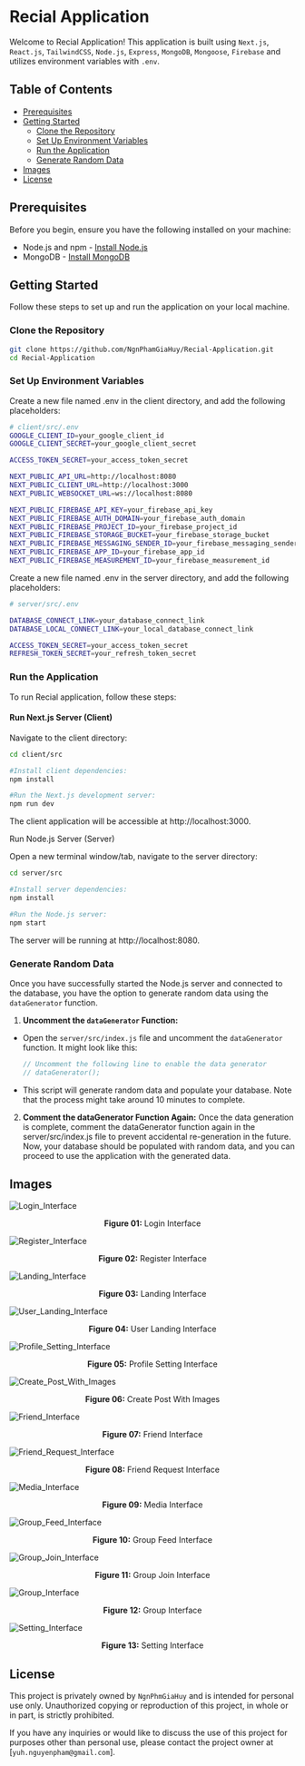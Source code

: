 # Recial Application

Welcome to Recial Application! This application is built using `Next.js`, `React.js`, `TailwindCSS`, `Node.js`, `Express`, `MongoDB`, `Mongoose`, `Firebase` and utilizes environment variables with `.env`.

## Table of Contents

- [Prerequisites](#prerequisites)
- [Getting Started](#getting-started)
    - [Clone the Repository](#clone-the-repository)
    - [Set Up Environment Variables](#set-up-environment-variables)
    - [Run the Application](#run-the-application)
    - [Generate Random Data](#generate-random-data)
- [Images](#images)
- [License](#license)

## Prerequisites

Before you begin, ensure you have the following installed on your machine:

- Node.js and npm - [Install Node.js](https://nodejs.org/)
- MongoDB - [Install MongoDB](https://www.mongodb.com/try/download/community)

## Getting Started

Follow these steps to set up and run the application on your local machine.

### Clone the Repository

```bash
git clone https://github.com/NgnPhamGiaHuy/Recial-Application.git
cd Recial-Application
```

### Set Up Environment Variables

Create a new file named .env in the client directory, and add the following placeholders:

```bash
# client/src/.env
GOOGLE_CLIENT_ID=your_google_client_id
GOOGLE_CLIENT_SECRET=your_google_client_secret

ACCESS_TOKEN_SECRET=your_access_token_secret

NEXT_PUBLIC_API_URL=http://localhost:8080
NEXT_PUBLIC_CLIENT_URL=http://localhost:3000
NEXT_PUBLIC_WEBSOCKET_URL=ws://localhost:8080

NEXT_PUBLIC_FIREBASE_API_KEY=your_firebase_api_key
NEXT_PUBLIC_FIREBASE_AUTH_DOMAIN=your_firebase_auth_domain
NEXT_PUBLIC_FIREBASE_PROJECT_ID=your_firebase_project_id
NEXT_PUBLIC_FIREBASE_STORAGE_BUCKET=your_firebase_storage_bucket
NEXT_PUBLIC_FIREBASE_MESSAGING_SENDER_ID=your_firebase_messaging_sender_id
NEXT_PUBLIC_FIREBASE_APP_ID=your_firebase_app_id
NEXT_PUBLIC_FIREBASE_MEASUREMENT_ID=your_firebase_measurement_id
```

Create a new file named .env in the server directory, and add the following placeholders:
```bash
# server/src/.env

DATABASE_CONNECT_LINK=your_database_connect_link
DATABASE_LOCAL_CONNECT_LINK=your_local_database_connect_link

ACCESS_TOKEN_SECRET=your_access_token_secret
REFRESH_TOKEN_SECRET=your_refresh_token_secret
```

### Run the Application

To run Recial application, follow these steps:

#### Run Next.js Server (Client)

Navigate to the client directory:

```bash
cd client/src

#Install client dependencies:
npm install

#Run the Next.js development server:
npm run dev
```

The client application will be accessible at http://localhost:3000.

Run Node.js Server (Server)

Open a new terminal window/tab, navigate to the server directory:

```bash
cd server/src

#Install server dependencies:
npm install

#Run the Node.js server:
npm start
```

The server will be running at http://localhost:8080.

### Generate Random Data

Once you have successfully started the Node.js server and connected to the database, you have the option to generate random data using the `dataGenerator` function.

1. **Uncomment the `dataGenerator` Function:**

* Open the `server/src/index.js` file and uncomment the `dataGenerator` function. It might look like this:

   ```javascript
   // Uncomment the following line to enable the data generator
   // dataGenerator();
* This script will generate random data and populate your database. Note that the process might take around 10 minutes to complete.

2. **Comment the dataGenerator Function Again:**
Once the data generation is complete, comment the dataGenerator function again in the server/src/index.js file to prevent accidental re-generation in the future. Now, your database should be populated with random data, and you can proceed to use the application with the generated data.

## Images
![Login_Interface](https://github.com/NgnPhamGiaHuy/Recial-Application/assets/84061230/a46f0f30-dc25-4399-aa17-9f37b1cfdc17)
<p align="center"><b>Figure 01:</b> Login Interface</p>

![Register_Interface](https://github.com/NgnPhamGiaHuy/Recial-Application/assets/84061230/43acd1d5-e478-416f-a1a4-9939babac001)
<p align="center"><b>Figure 02:</b> Register Interface</p>

![Landing_Interface](https://github.com/NgnPhamGiaHuy/Recial-Application/assets/84061230/a71e92df-fe77-4d0c-8082-90b57fdcb2bb)
<p align="center"><b>Figure 03:</b> Landing Interface</p>

![User_Landing_Interface](https://github.com/NgnPhamGiaHuy/Recial-Application/assets/84061230/66f1ea03-867d-494e-b692-94bd1cc9818a)
<p align="center"><b>Figure 04:</b> User Landing Interface</p>

![Profile_Setting_Interface](https://github.com/NgnPhamGiaHuy/Recial-Application/assets/84061230/66431085-53e2-4e8c-bd19-a5ef6971c7c2)
<p align="center"><b>Figure 05:</b> Profile Setting Interface</p>

![Create_Post_With_Images](https://github.com/NgnPhamGiaHuy/Recial-Application/assets/84061230/5ed81a32-7d77-4b45-a247-16bf9897b6f7)
<p align="center"><b>Figure 06:</b> Create Post With Images</p>

![Friend_Interface](https://github.com/NgnPhamGiaHuy/Recial-Application/assets/84061230/dd7d0603-3cf4-43a2-a8d1-951d045692fa)
<p align="center"><b>Figure 07:</b> Friend Interface</p>

![Friend_Request_Interface](https://github.com/NgnPhamGiaHuy/Recial-Application/assets/84061230/94615be9-bcd1-414b-9d84-d5a20c943dc1)
<p align="center"><b>Figure 08:</b> Friend Request Interface</p>

![Media_Interface](https://github.com/NgnPhamGiaHuy/Recial-Application/assets/84061230/4382b5ea-1ae4-4c81-9825-e50c2b67f259)
<p align="center"><b>Figure 09:</b> Media Interface</p>

![Group_Feed_Interface](https://github.com/NgnPhamGiaHuy/Recial-Application/assets/84061230/4fa33277-4202-46c8-a1fd-f7a8b181679e)
<p align="center"><b>Figure 10:</b> Group Feed Interface</p>

![Group_Join_Interface](https://github.com/NgnPhamGiaHuy/Recial-Application/assets/84061230/5137dc2e-d45e-40a7-87ec-658782bd3d5e)
<p align="center"><b>Figure 11:</b> Group Join Interface</p>

![Group_Interface](https://github.com/NgnPhamGiaHuy/Recial-Application/assets/84061230/84b92831-3658-4327-9506-cc01d4b5cb9b)
<p align="center"><b>Figure 12:</b> Group Interface</p>

![Setting_Interface](https://github.com/NgnPhamGiaHuy/Recial-Application/assets/84061230/10fdfb6c-b432-4c23-be12-5639b2f8339b)
<p align="center"><b>Figure 13:</b> Setting Interface</p>

## License

This project is privately owned by `NgnPhmGiaHuy` and is intended for personal use only. Unauthorized copying or reproduction of this project, in whole or in part, is strictly prohibited.

If you have any inquiries or would like to discuss the use of this project for purposes other than personal use, please contact the project owner at [`yuh.nguyenpham@gmail.com`].
